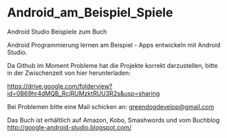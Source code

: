 Android_am_Beispiel_Spiele
==========================

Android Studio Beispiele zum Buch

Android Programmierung lernen am Beispiel - Apps entwickeln mit Android Studio.

Da Github im Moment Probleme hat die Projekte korrekt darzustellen, bitte in der Zwischenzeit von hier herunterladen:

https://drive.google.com/folderview?id=0B69hr4dMQB_RcjRUMzktRUU3R2s&usp=sharing

Bei Problemen bitte eine Mail schicken an: greendogdevelop@gmail.com

Das Buch ist erhältlich auf Amazon, Kobo, Smashwords und vom Buchblog
http://google-android-studio.blogspot.com/
